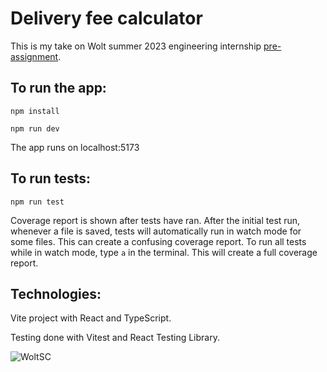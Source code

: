 # Delivery fee calculator

This is my take on Wolt summer 2023 engineering internship [pre-assignment](https://github.com/woltapp/engineering-summer-intern-2023). 

## To run the app:

`npm install`

`npm run dev`

The app runs on localhost:5173

## To run tests:

`npm run test`

Coverage report is shown after tests have ran. After the initial test run, whenever a file is saved, tests will automatically run in watch mode for some files.
This can create a confusing coverage report. To run all tests while in watch mode, type `a` in the terminal. This will create a full coverage report.

## Technologies:

Vite project with React and TypeScript.

Testing done with Vitest and React Testing Library.

![WoltSC](https://user-images.githubusercontent.com/91364981/216724596-dffde099-760b-4cd6-bf43-b528113ef327.png)
